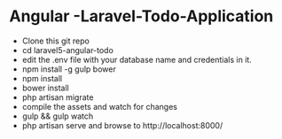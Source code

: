 # Angular -Laravel-Todo-Application

- Clone this git repo
- cd laravel5-angular-todo
- edit the .env file with your database name and credentials in it.
- npm install -g gulp bower
- npm install
- bower install
- php artisan migrate
- compile the assets and watch for changes
- gulp && gulp watch
- php artisan serve and browse to http://localhost:8000/